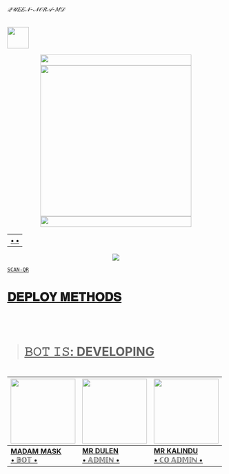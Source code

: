 ###### 𝒬𝒰𝐸𝐸𝒩-𝒩𝒪𝑅𝒜-𝑀𝒟

<p align="left">
  <a href="https://github.com/QUEEN-NORA-OFFICIAL/QUEEN-NORA-MD"><img src="http://readme-typing-svg.herokuapp.com?font=Arial+black&color=DCC12E&lines=QUEEN+NORA+MD+BOT;+BY+SHENUWA...%F0%9F%91%8B" height="50px"
</p>
    
<div align='center'>
<a href="https://github.com/QUEEN-NORA-OFFICIAL"><img src="https://graph.org/file/1e3128294af46f23ddf34.gif" width="350" height="25">
</div>

<div align='center'>
<a href="https://github.com/QUEEN-NORA-OFFICIAL/QUEEN-NORA-MD-V2"><img src="https://i.ibb.co/PFdnLRq/replicate-prediction-b4ajl4bbgqg534z3xurddwigvu.png" width="350" height="350">
</div>

<div align='center'>
<a href="(https://github.com/QUEEN-NORA-OFFICIAL)"><img src="https://graph.org/file/1e3128294af46f23ddf34.gif" width="350" height="25">
</div>
  
<div align='center'>
<table><tr><th><b> •  • </b></th><a href="https://github.com/QUEEN-NORA-OFFICIAL/QUEEN-NORA-OFFICIA"></a></td><a href=</a></table>
</div>

<div align="center">
<img src="https://komarev.com/ghpvc/?username=QUEEN-NORA-OFFICIA&style=flat-square">
</div>

```SCAN-QR```


 # 𝐃𝐄𝐏𝐋𝐎𝐘 𝐌𝐄𝐓𝐇𝐎𝐃𝐒



<br></br>
><h1>𝙱𝙾𝚃 𝙸𝚂: DEVELOPING<h1>


| <a href="/"><img src="https://i.ibb.co/tpMT9FW/image.png" width=150 height=150></a> | <a href="http://tiktok.com/@vip_duleya"><img src="https://i.ibb.co/CVyjBXp/e0e70b3f-e3de-4aee-97bd-14904fdd48c-1.jpg" width=150 height=150></a> | <img src="https://i.ibb.co/jhh4Xy6/image.png" width=150 height=150></a> |
|---|---|---|
| **[MADAM MASK](https://github.com/MADAM-MASK-OFFICIAL)**</br>  • 𝔹𝕆𝕋 •</br> | **[MR DULEN](https://github.com/DULENS-PROJECTS)**</br>• 𝔸𝔻𝕄𝕀ℕ •| **[MR KALINDU](https://github.com/MR-KALINDU)**</br>• ℂ𝕆 𝔸𝔻𝕄𝕀ℕ •

